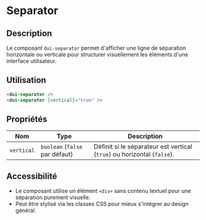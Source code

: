 # Separator

## Description
Le composant `dui-separator` permet d'afficher une ligne de séparation horizontale ou verticale pour structurer visuellement les éléments d'une interface utilisateur.

## Utilisation

```html
<dui-separator />
<dui-separator [vertical]="true" />
```

## Propriétés

| Nom       | Type      | Description |
|----------|----------|-------------|
| `vertical` | `boolean` (`false` par défaut) | Définit si le séparateur est vertical (`true`) ou horizontal (`false`). |

## Accessibilité
- Le composant utilise un élément `<div>` sans contenu textuel pour une séparation purement visuelle.
- Peut être stylisé via les classes CSS pour mieux s'intégrer au design général.
